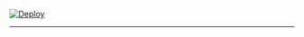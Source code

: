 [![Deploy](https://www.herokucdn.com/deploy/button.svg)](https://dashboard.heroku.com/new?template=https://github.com/rambahi/JaniRPlove)

---

